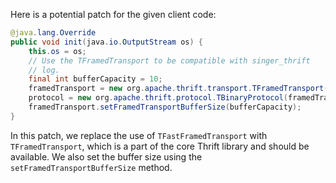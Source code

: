 Here is a potential patch for the given client code:
```java
@java.lang.Override
public void init(java.io.OutputStream os) {
    this.os = os;
    // Use the TFramedTransport to be compatible with singer_thrift
    // log.
    final int bufferCapacity = 10;
    framedTransport = new org.apache.thrift.transport.TFramedTransport(new org.apache.thrift.transport.TIOStreamTransport(os));
    protocol = new org.apache.thrift.protocol.TBinaryProtocol(framedTransport);
    framedTransport.setFramedTransportBufferSize(bufferCapacity);
}
```
In this patch, we replace the use of `TFastFramedTransport` with `TFramedTransport`, which is a part of the core Thrift library and should be available. We also set the buffer size using the `setFramedTransportBufferSize` method.